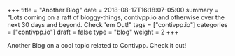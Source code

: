+++
title = "Another Blog"
date = 2018-08-17T16:18:07-05:00
summary = "Lots coming on a raft of bloggy-things, contivpp.io and otherwise over the next 30 days and beyond. Check 'em Out!"
tags = ["contivpp.io"]
categories = ["contivpp.io"]
draft = false
type = "blog"
weight = 2
+++

Another Blog on a cool topic related to Contivpp. Check it out!
 <!--more-->

 
 



